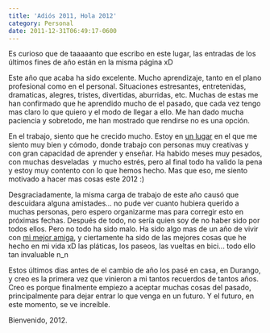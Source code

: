 ```yaml
---
title: 'Adiós 2011, Hola 2012'
category: Personal
date: 2011-12-31T06:49:17-0600
---
```


Es curioso que de taaaaanto que escribo en este lugar, las entradas de los últimos fines de año están en la misma página xD

Este año que acaba ha sido excelente. Mucho aprendizaje, tanto en el plano profesional como en el personal. Situaciones estresantes, entretenidas, dramaticas, alegres, tristes, divertidas, aburridas, etc. Muchas de estas me han confirmado que he aprendido mucho de el pasado, que cada vez tengo mas claro lo que quiero y el modo de llegar a ello. Me han dado mucha paciencia y sobretodo, me han mostrado que rendirse no es una opción.

En el trabajo, siento que he crecido mucho. Estoy en [un lugar](http://tequiladigital.com.mx/) en el que me siento muy bien y cómodo, donde trabajo con personas muy creativas y con gran capacidad de aprender y enseñar. Ha habido meses muy pesados, con muchas desveladas  y mucho estrés, pero al final todo ha valido la pena y estoy muy contento con lo que hemos hecho. Mas que eso, me siento motivado a hacer mas cosas este 2012 :)

Desgraciadamente, la misma carga de trabajo de este año causó que descuidara alguna amistades... no pude ver cuanto hubiera querido a muchas personas, pero espero organizarme mas para corregir esto en próximas fechas. Después de todo, no sería quien soy de no haber sido por todos ellos. Pero no todo ha sido malo. Ha sido algo mas de un año de vivir con [mi mejor amiga](http://kirish.tumblr.com/), y ciertamente ha sido de las mejores cosas que he hecho en mi vida xD las pláticas, los paseos, las vueltas en bici... todo ello tan invaluable n_n

Estos últimos dias antes de el cambio de año los pasé en casa, en Durango, y creo es la primera vez que vinieron a mi tantos recuerdos de tantos años. Creo es porque finalmente empiezo a aceptar muchas cosas del pasado, principalmente para dejar entrar lo que venga en un futuro. Y el futuro, en este momento, se ve increíble.

Bienvenido, 2012.
